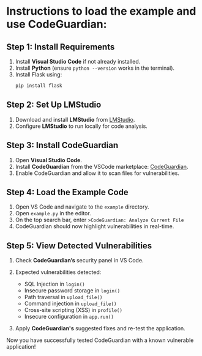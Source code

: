 # Instructions to load the example and use CodeGuardian:

## Step 1: Install Requirements

1. Install **Visual Studio Code** if not already installed.
2. Install **Python** (ensure `python --version` works in the terminal).
3. Install Flask using:
   ```sh
   pip install flask
   ```

## Step 2: Set Up LMStudio

1. Download and install **LMStudio** from [LMStudio](https://lmstudio.ai).
2. Configure **LMStudio** to run locally for code analysis.

## Step 3: Install CodeGuardian

1. Open **Visual Studio Code**.
2. Install **CodeGuardian** from the VSCode marketplace: [CodeGuardian](https://marketplace.visualstudio.com/items?itemName=gokulnpc.codeguardian).
3. Enable CodeGuardian and allow it to scan files for vulnerabilities.

## Step 4: Load the Example Code

1. Open VS Code and navigate to the `example` directory.
2. Open `example.py` in the editor.
3. On the top search bar, enter `>CodeGuardian: Analyze Current File`
4. CodeGuardian should now highlight vulnerabilities in real-time.

## Step 5: View Detected Vulnerabilities

1. Check **CodeGuardian’s** security panel in VS Code.
2. Expected vulnerabilities detected:

   - SQL Injection in `login()`
   - Insecure password storage in `login()`
   - Path traversal in `upload_file()`
   - Command injection in `upload_file()`
   - Cross-site scripting (XSS) in `profile()`
   - Insecure configuration in `app.run()`

3. Apply **CodeGuardian's** suggested fixes and re-test the application.

Now you have successfully tested CodeGuardian with a known vulnerable application!
